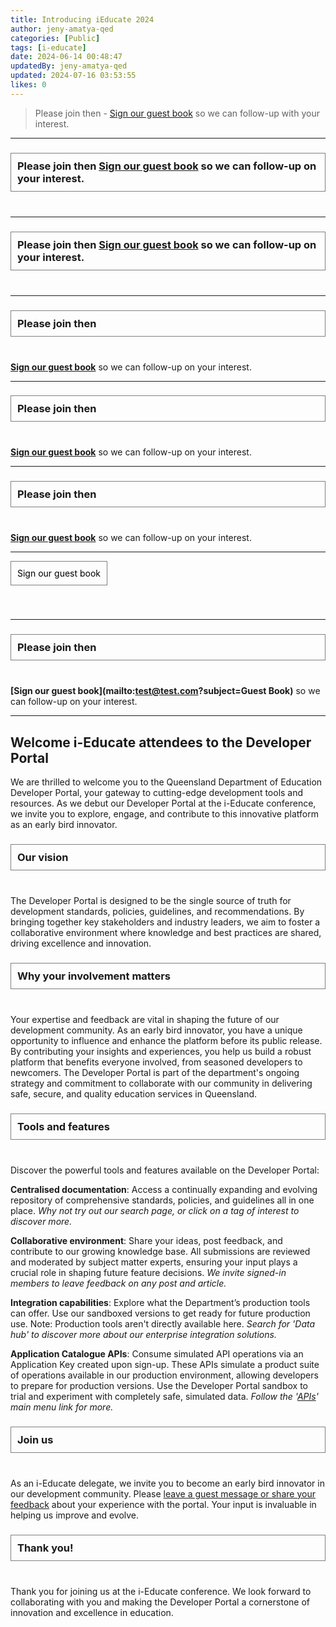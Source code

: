 ```yaml
---
title: Introducing iEducate 2024
author: jeny-amatya-qed
categories: [Public]
tags: [i-educate]
date: 2024-06-14 00:48:47 
updatedBy: jeny-amatya-qed
updated: 2024-07-16 03:53:55 
likes: 0
---
```


> Please join then - [Sign our guest book](mailto:developerportal@qed.qld.gov.au?subject=i-Educate%20Guest%20Book) so we can follow-up with your interest.


***

<h3 style="border: 1px solid grey;padding:10px;margin-bottom: 40px;">Please join then
<b><a href="mailto:test@test.com?subject=Guest Book"> 
<i class="fa-solid fa-pen-nib"></i> Sign our guest book</a></b> so we can follow-up on your interest.</h3>


***

<h3 style="border: 1px solid grey; padding: 10px; margin-bottom: 40px;">
    Please join then
    <b><a href="mailto:test@test.com?subject=Guest Book"> 
    <i class="fa-solid fa-pen-nib"></i> Sign our guest book</a></b> 
    so we can follow-up on your interest.
</h3>

***

### Please join then
**[<i class="fa-solid fa-pen-nib"></i> Sign our guest book](mailto:test@test.com?subject=GuestBook)** 
so we can follow-up on your interest.

<style>
h3 {
    border: 1px solid grey;
    padding: 10px;
    margin-bottom: 40px;
}
</style>

***

### Please join then
**[Sign our guest book](mailto:test@test.com?subject=GuestBook)** so we can follow-up on your interest.

***

### Please join then

**[Sign our guest book](mailto:test@test.com?subject=GuestBook)** so we can follow-up on your interest.

<style>
.cta-button {
    display: inline-block;
    border: 1px solid grey;
    padding: 10px;
    text-decoration: none;
    color: black;
    margin-bottom: 40px;
}
</style>

***

<a href="mailto:test@test.com?subject=Guest Book" class="cta-button">Sign our guest book</a>

***

### Please join then

**[Sign our guest book](mailto:test@test.com?subject=Guest Book)** so we can follow-up on your interest.

***

## Welcome i-Educate attendees to the Developer Portal

We are thrilled to welcome you to the Queensland Department of Education Developer Portal, your gateway to cutting-edge development tools and resources. As we debut our Developer Portal at the i-Educate conference, we invite you to explore, engage, and contribute to this innovative platform as an early bird innovator.

### Our vision

The Developer Portal is designed to be the single source of truth for development standards, policies, guidelines, and recommendations. By bringing together key stakeholders and industry leaders, we aim to foster a collaborative environment where knowledge and best practices are shared, driving excellence and innovation.

### Why your involvement matters

Your expertise and feedback are vital in shaping the future of our development community. As an early bird innovator, you have a unique opportunity to influence and enhance the platform before its public release. By contributing your insights and experiences, you help us build a robust platform that benefits everyone involved, from seasoned developers to newcomers. The Developer Portal is part of the department's ongoing strategy and commitment to collaborate with our community in delivering safe, secure, and quality education services in Queensland.

### Tools and features

Discover the powerful tools and features available on the Developer Portal:

**Centralised documentation**: Access a continually expanding and evolving repository of comprehensive standards, policies, and guidelines all in one place. *Why not try out our search page, or click on a tag of interest to discover more.*

**Collaborative environment**: Share your ideas, post feedback, and contribute to our growing knowledge base. All submissions are reviewed and moderated by subject matter experts, ensuring your input plays a crucial role in shaping future feature decisions. *We invite signed-in members to leave feedback on any post and article.*

**Integration capabilities**: Explore what the Department’s production tools can offer. Use our sandboxed versions to get ready for future production use. Note: Production tools aren't directly available here. *Search for 'Data hub' to discover more about our enterprise integration solutions.*

**Application Catalogue APIs**: Consume simulated API operations via an Application Key created upon sign-up. These APIs simulate a product suite of operations available in our production environment, allowing developers to prepare for production versions. Use the Developer Portal sandbox to trial and experiment with completely safe, simulated data. *Follow the '[APIs](https://developer.qed.qld.gov.au/apis/)' main menu link for more.*

### Join us

As an i-Educate delegate, we invite you to become an early bird innovator in our development community. Please [leave a guest message or share your feedback](https://developer.qed.qld.gov.au/contact-us/) about your experience with the portal. Your input is invaluable in helping us improve and evolve.


### Thank you!
Thank you for joining us at the i-Educate conference. We look forward to collaborating with you and making the Developer Portal a cornerstone of innovation and excellence in education.
